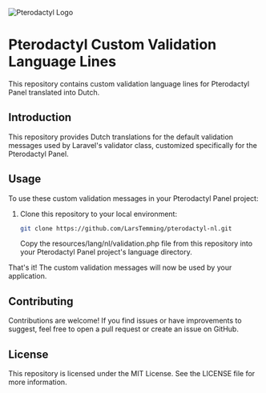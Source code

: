 ![Pterodactyl Logo](https://cdn.pterodactyl.io/logos/new/pterodactyl_logo_transparent.png)

# Pterodactyl Custom Validation Language Lines

This repository contains custom validation language lines for Pterodactyl Panel translated into Dutch.

## Introduction

This repository provides Dutch translations for the default validation messages used by Laravel's validator class, customized specifically for the Pterodactyl Panel.

## Usage

To use these custom validation messages in your Pterodactyl Panel project:

1. Clone this repository to your local environment:

   ```bash
   git clone https://github.com/LarsTemming/pterodactyl-nl.git
   ```
   Copy the resources/lang/nl/validation.php file from this repository into your Pterodactyl Panel project's language directory.

That's it! The custom validation messages will now be used by your application.

## Contributing

Contributions are welcome! If you find issues or have improvements to suggest, feel free to open a pull request or create an issue on GitHub.

## License

This repository is licensed under the MIT License. See the LICENSE file for more information.